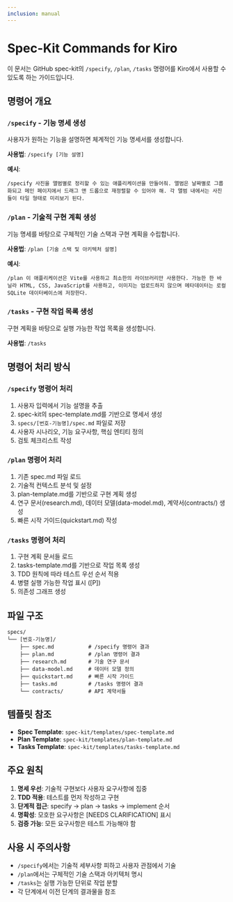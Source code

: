```yaml
---
inclusion: manual
---
```


# Spec-Kit Commands for Kiro

이 문서는 GitHub spec-kit의 `/specify`, `/plan`, `/tasks` 명령어를 Kiro에서 사용할 수 있도록 하는 가이드입니다.

## 명령어 개요

### `/specify` - 기능 명세 생성
사용자가 원하는 기능을 설명하면 체계적인 기능 명세서를 생성합니다.

**사용법**: `/specify [기능 설명]`

**예시**: 
```
/specify 사진을 앨범별로 정리할 수 있는 애플리케이션을 만들어줘. 앨범은 날짜별로 그룹화되고 메인 페이지에서 드래그 앤 드롭으로 재정렬할 수 있어야 해. 각 앨범 내에서는 사진들이 타일 형태로 미리보기 된다.
```

### `/plan` - 기술적 구현 계획 생성
기능 명세를 바탕으로 구체적인 기술 스택과 구현 계획을 수립합니다.

**사용법**: `/plan [기술 스택 및 아키텍처 설명]`

**예시**:
```
/plan 이 애플리케이션은 Vite를 사용하고 최소한의 라이브러리만 사용한다. 가능한 한 바닐라 HTML, CSS, JavaScript를 사용하고, 이미지는 업로드하지 않으며 메타데이터는 로컬 SQLite 데이터베이스에 저장한다.
```

### `/tasks` - 구현 작업 목록 생성
구현 계획을 바탕으로 실행 가능한 작업 목록을 생성합니다.

**사용법**: `/tasks`

## 명령어 처리 방식

### `/specify` 명령어 처리
1. 사용자 입력에서 기능 설명을 추출
2. spec-kit의 spec-template.md를 기반으로 명세서 생성
3. `specs/[번호-기능명]/spec.md` 파일로 저장
4. 사용자 시나리오, 기능 요구사항, 핵심 엔티티 정의
5. 검토 체크리스트 작성

### `/plan` 명령어 처리
1. 기존 spec.md 파일 로드
2. 기술적 컨텍스트 분석 및 설정
3. plan-template.md를 기반으로 구현 계획 생성
4. 연구 문서(research.md), 데이터 모델(data-model.md), 계약서(contracts/) 생성
5. 빠른 시작 가이드(quickstart.md) 작성

### `/tasks` 명령어 처리
1. 구현 계획 문서들 로드
2. tasks-template.md를 기반으로 작업 목록 생성
3. TDD 원칙에 따라 테스트 우선 순서 적용
4. 병렬 실행 가능한 작업 표시 ([P])
5. 의존성 그래프 생성

## 파일 구조

```
specs/
└── [번호-기능명]/
    ├── spec.md           # /specify 명령어 결과
    ├── plan.md           # /plan 명령어 결과
    ├── research.md       # 기술 연구 문서
    ├── data-model.md     # 데이터 모델 정의
    ├── quickstart.md     # 빠른 시작 가이드
    ├── tasks.md          # /tasks 명령어 결과
    └── contracts/        # API 계약서들
```

## 템플릿 참조

- **Spec Template**: `spec-kit/templates/spec-template.md`
- **Plan Template**: `spec-kit/templates/plan-template.md`  
- **Tasks Template**: `spec-kit/templates/tasks-template.md`

## 주요 원칙

1. **명세 우선**: 기술적 구현보다 사용자 요구사항에 집중
2. **TDD 적용**: 테스트를 먼저 작성하고 구현
3. **단계적 접근**: specify → plan → tasks → implement 순서
4. **명확성**: 모호한 요구사항은 [NEEDS CLARIFICATION] 표시
5. **검증 가능**: 모든 요구사항은 테스트 가능해야 함

## 사용 시 주의사항

- `/specify`에서는 기술적 세부사항 피하고 사용자 관점에서 기술
- `/plan`에서는 구체적인 기술 스택과 아키텍처 명시
- `/tasks`는 실행 가능한 단위로 작업 분할
- 각 단계에서 이전 단계의 결과물을 참조